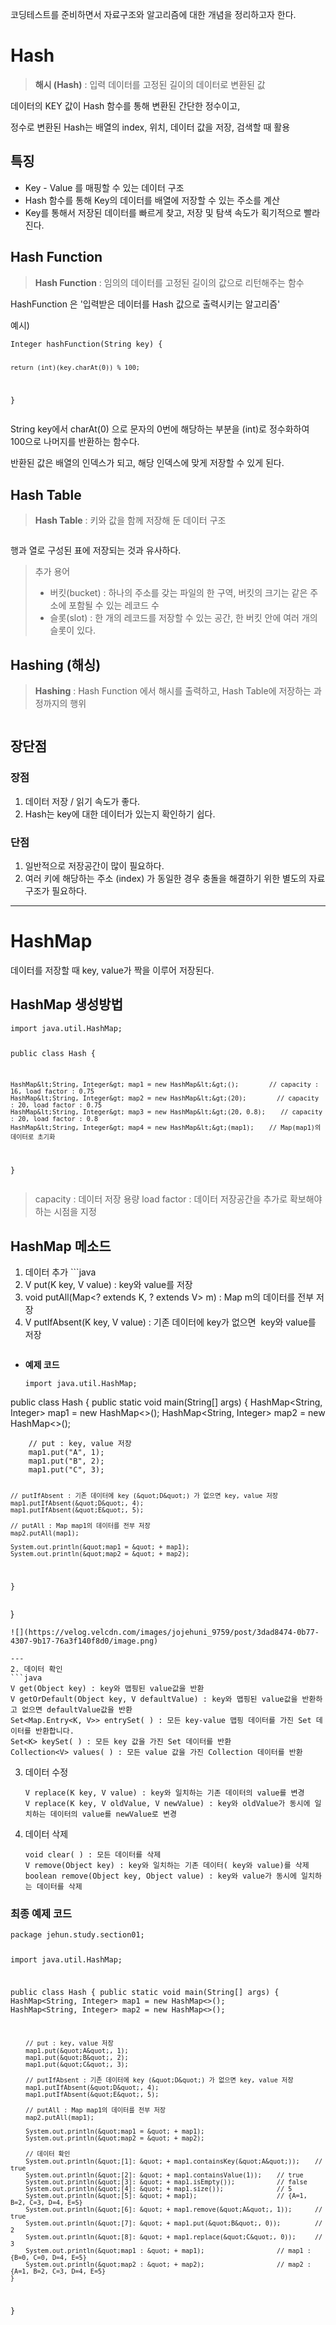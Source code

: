 <p>코딩테스트를 준비하면서 자료구조와 알고리즘에 대한 개념을 정리하고자 한다.</p>
<h1 id="hash">Hash</h1>
<blockquote>
<p><strong>해시 (Hash)</strong> : 입력 데이터를 고정된 길이의 데이터로 변환된 값</p>
</blockquote>
<p>데이터의 KEY 값이 Hash 함수를 통해 변환된 간단한 정수이고,</p>
<p>정수로 변환된 Hash는 배열의 index, 위치, 데이터 값을 저장, 검색할 때 활용</p>
<h2 id="특징">특징</h2>
<ul>
<li>Key - Value 를 매핑할 수 있는 데이터 구조</li>
<li>Hash 함수를 통해 Key의 데이터를 배열에 저장할 수 있는 주소를 계산</li>
<li>Key를 통해서 저장된 데이터를 빠르게 찾고, 저장 및 탐색 속도가 획기적으로 빨라진다.</li>
</ul>
<h2 id="hash-function">Hash Function</h2>
<blockquote>
<p><strong>Hash Function</strong> : 임의의 데이터를 고정된 길이의 값으로 리턴해주는 함수</p>
</blockquote>
<p>HashFunction 은 '입력받은 데이터를 Hash 값으로 출력시키는 알고리즘'</p>
<p>예시)</p>
<pre><code>Integer hashFunction(String key) {

    return (int)(key.charAt(0)) % 100;
}</code></pre><p>String key에서 charAt(0) 으로 문자의 0번에 해당하는 부분을 (int)로 정수화하여 100으로 나머지를 반환하는 함수다.</p>
<p>반환된 값은 배열의 인덱스가 되고, 해당 인덱스에 맞게 저장할 수 있게 된다.</p>
<h2 id="hash-table">Hash Table</h2>
<blockquote>
<p><strong>Hash Table</strong> : 키와 값을 함께 저장해 둔 데이터 구조</p>
</blockquote>
<p><img alt="" src="https://velog.velcdn.com/images/jojehuni_9759/post/2c76346c-3272-48bd-a5fa-d69ae411eb3e/image.png" /></p>
<p>행과 열로 구성된 표에 저장되는 것과 유사하다.</p>
<blockquote>
<p>추가 용어</p>
<ul>
<li>버킷(bucket) : 하나의 주소를 갖는 파일의 한 구역, 버킷의 크기는 같은 주소에 포함될 수 있는 레코드 수</li>
<li>슬롯(slot) : 한 개의 레코드를 저장할 수 있는 공간, 한 버킷 안에 여러 개의 슬롯이 있다.</li>
</ul>
</blockquote>
<h2 id="hashing-해싱">Hashing (해싱)</h2>
<blockquote>
<p><strong>Hashing</strong> : Hash Function 에서 해시를 출력하고, Hash Table에 저장하는 과정까지의 행위</p>
</blockquote>
<p><img alt="" src="https://velog.velcdn.com/images/jojehuni_9759/post/55c2ebeb-3bac-489d-a43a-b2da41ca5724/image.png" /></p>
<h2 id="장단점">장단점</h2>
<h3 id="장점">장점</h3>
<ol>
<li>데이터 저장 / 읽기 속도가 좋다.</li>
<li>Hash는 key에 대한 데이터가 있는지 확인하기 쉽다.</li>
</ol>
<h3 id="단점">단점</h3>
<ol>
<li>일반적으로 저장공간이 많이 필요하다.</li>
<li>여러 키에 해당하는 주소 (index) 가 동일한 경우 충돌을 해결하기 위한 별도의 자료구조가 필요하다.</li>
</ol>
<hr />
<h1 id="hashmap">HashMap</h1>
<p>데이터를 저장할 때 key, value가 짝을 이루어 저장된다.</p>
<h2 id="hashmap-생성방법">HashMap 생성방법</h2>
<pre><code class="language-java">import java.util.HashMap;

public class Hash {

    HashMap&lt;String, Integer&gt; map1 = new HashMap&lt;&gt;();        // capacity : 16, load factor : 0.75
    HashMap&lt;String, Integer&gt; map2 = new HashMap&lt;&gt;(20);        // capacity : 20, load factor : 0.75
    HashMap&lt;String, Integer&gt; map3 = new HashMap&lt;&gt;(20, 0.8);    // capacity : 20, load factor : 0.8
    HashMap&lt;String, Integer&gt; map4 = new HashMap&lt;&gt;(map1);    // Map(map1)의 데이터로 초기화

}</code></pre>
<blockquote>
<p>capacity : 데이터 저장 용량
load factor : 데이터 저장공간을 추가로 확보해야하는 시점을 지정</p>
</blockquote>
<h2 id="hashmap-메소드">HashMap 메소드</h2>
<ol>
<li>데이터 추가
```java</li>
<li>V put(K key, V value) : key와 value를 저장</li>
<li>void putAll(Map&lt;? extends K, ? extends V&gt; m) : Map m의 데이터를 전부 저장</li>
<li>V putIfAbsent(K key, V value) : 기존 데이터에 key가 없으면  key와 value를 저장<pre><code></code></pre></li>
</ol>
<ul>
<li><strong>예제 코드</strong><pre><code class="language-java">import java.util.HashMap;
</code></pre>
</li>
</ul>
<p>public class Hash {
    public static void main(String[] args) {
        HashMap&lt;String, Integer&gt; map1 = new HashMap&lt;&gt;();
        HashMap&lt;String, Integer&gt; map2 = new HashMap&lt;&gt;();</p>
<pre><code>    // put : key, value 저장
    map1.put(&quot;A&quot;, 1);
    map1.put(&quot;B&quot;, 2);
    map1.put(&quot;C&quot;, 3);

    // putIfAbsent : 기존 데이터에 key (&quot;D&quot;) 가 없으면 key, value 저장
    map1.putIfAbsent(&quot;D&quot;, 4);
    map1.putIfAbsent(&quot;E&quot;, 5);

    // putAll : Map map1의 데이터를 전부 저장
    map2.putAll(map1);

    System.out.println(&quot;map1 = &quot; + map1);
    System.out.println(&quot;map2 = &quot; + map2);
}</code></pre><p>}</p>
<pre><code>![](https://velog.velcdn.com/images/jojehuni_9759/post/3dad8474-0b77-4307-9b17-76a3f140f8d0/image.png)

---
2. 데이터 확인
```java
V get(Object key) : key와 맵핑된 value값을 반환
V getOrDefault(Object key, V defaultValue) : key와 맵핑된 value값을 반환하고 없으면 defaultValue값을 반환
Set&lt;Map.Entry&lt;K, V&gt;&gt; entrySet( ) : 모든 key-value 맵핑 데이터를 가진 Set 데이터를 반환합니다. 
Set&lt;K&gt; keySet( ) : 모든 key 값을 가진 Set 데이터를 반환
Collection&lt;V&gt; values( ) : 모든 value 값을 가진 Collection 데이터를 반환</code></pre><ol start="3">
<li><p>데이터 수정</p>
<pre><code class="language-java">V replace(K key, V value) : key와 일치하는 기존 데이터의 value를 변경
V replace(K key, V oldValue, V newValue) : key와 oldValue가 동시에 일치하는 데이터의 value를 newValue로 변경</code></pre>
</li>
<li><p>데이터 삭제</p>
<pre><code class="language-java">void clear( ) : 모든 데이터를 삭제
V remove(Object key) : key와 일치하는 기존 데이터( key와 value)를 삭제
boolean remove(Object key, Object value) : key와 value가 동시에 일치하는 데이터를 삭제</code></pre>
</li>
</ol>
<h3 id="최종-예제-코드">최종 예제 코드</h3>
<pre><code class="language-java">package jehun.study.section01;

import java.util.HashMap;

public class Hash {
    public static void main(String[] args) {
        HashMap&lt;String, Integer&gt; map1 = new HashMap&lt;&gt;();
        HashMap&lt;String, Integer&gt; map2 = new HashMap&lt;&gt;();

        // put : key, value 저장
        map1.put(&quot;A&quot;, 1);
        map1.put(&quot;B&quot;, 2);
        map1.put(&quot;C&quot;, 3);

        // putIfAbsent : 기존 데이터에 key (&quot;D&quot;) 가 없으면 key, value 저장
        map1.putIfAbsent(&quot;D&quot;, 4);
        map1.putIfAbsent(&quot;E&quot;, 5);

        // putAll : Map map1의 데이터를 전부 저장
        map2.putAll(map1);

        System.out.println(&quot;map1 = &quot; + map1);
        System.out.println(&quot;map2 = &quot; + map2);

        // 데이터 확인
        System.out.println(&quot;[1]: &quot; + map1.containsKey(&quot;A&quot;));    // true
        System.out.println(&quot;[2]: &quot; + map1.containsValue(1));    // true
        System.out.println(&quot;[3]: &quot; + map1.isEmpty());           // false
        System.out.println(&quot;[4]: &quot; + map1.size());              // 5
        System.out.println(&quot;[5]: &quot; + map1);                     // {A=1, B=2, C=3, D=4, E=5}
        System.out.println(&quot;[6]: &quot; + map1.remove(&quot;A&quot;, 1));      // true
        System.out.println(&quot;[7]: &quot; + map1.put(&quot;B&quot;, 0));         // 2
        System.out.println(&quot;[8]: &quot; + map1.replace(&quot;C&quot;, 0));     // 3
        System.out.println(&quot;map1 : &quot; + map1);                   // map1 : {B=0, C=0, D=4, E=5}
        System.out.println(&quot;map2 : &quot; + map2);                   // map2 : {A=1, B=2, C=3, D=4, E=5}
    }
}</code></pre>
<p><img alt="" src="https://velog.velcdn.com/images/jojehuni_9759/post/b13747ba-d070-4609-aaaa-bea4e918be1a/image.png" /></p>